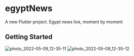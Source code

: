 # egyptNews

A new Flutter project.
Egypt news live, moment by moment
## Getting Started
![photo_2022-05-09_12-35-11](https://user-images.githubusercontent.com/82996452/179419891-83676b4a-cb8a-41ad-8c2f-f55d7129bbf1.jpg)
![photo_2022-05-09_12-35-12](https://user-images.githubusercontent.com/82996452/179419900-6541df96-2c4a-4ad1-9921-b743e945355b.jpg)

